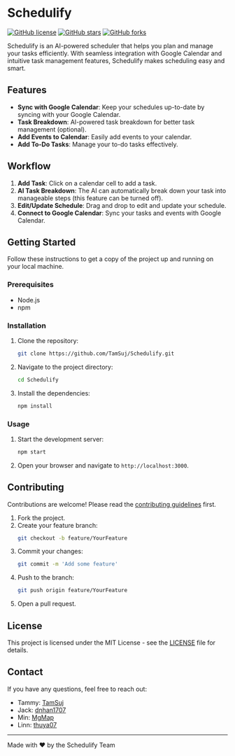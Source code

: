 # Schedulify

[![GitHub license](https://img.shields.io/github/license/TamSuj/Schedulify)](https://github.com/TamSuj/Schedulify/blob/main/LICENSE)
[![GitHub stars](https://img.shields.io/github/stars/TamSuj/Schedulify)](https://github.com/TamSuj/Schedulify/stargazers)
[![GitHub forks](https://img.shields.io/github/forks/TamSuj/Schedulify)](https://github.com/TamSuj/Schedulify/network)

Schedulify is an AI-powered scheduler that helps you plan and manage your tasks efficiently. With seamless integration with Google Calendar and intuitive task management features, Schedulify makes scheduling easy and smart.

## Features

- **Sync with Google Calendar**: Keep your schedules up-to-date by syncing with your Google Calendar.
- **Task Breakdown**: AI-powered task breakdown for better task management (optional).
- **Add Events to Calendar**: Easily add events to your calendar.
- **Add To-Do Tasks**: Manage your to-do tasks effectively.

## Workflow

1. **Add Task**: Click on a calendar cell to add a task.
2. **AI Task Breakdown**: The AI can automatically break down your task into manageable steps (this feature can be turned off).
3. **Edit/Update Schedule**: Drag and drop to edit and update your schedule.
4. **Connect to Google Calendar**: Sync your tasks and events with Google Calendar.

## Getting Started

Follow these instructions to get a copy of the project up and running on your local machine.

### Prerequisites

- Node.js
- npm

### Installation

1. Clone the repository:
    ```sh
    git clone https://github.com/TamSuj/Schedulify.git
    ```
2. Navigate to the project directory:
    ```sh
    cd Schedulify
    ```
3. Install the dependencies:
    ```sh
    npm install
    ```

### Usage

1. Start the development server:
    ```sh
    npm start
    ```
2. Open your browser and navigate to `http://localhost:3000`.

## Contributing

Contributions are welcome! Please read the [contributing guidelines](CONTRIBUTING.md) first.

1. Fork the project.
2. Create your feature branch:
    ```sh
    git checkout -b feature/YourFeature
    ```
3. Commit your changes:
    ```sh
    git commit -m 'Add some feature'
    ```
4. Push to the branch:
    ```sh
    git push origin feature/YourFeature
    ```
5. Open a pull request.

## License

This project is licensed under the MIT License - see the [LICENSE](LICENSE) file for details.

## Contact

If you have any questions, feel free to reach out:

- Tammy: [TamSuj](https://github.com/TamSuj)
- Jack: [dnhan1707](https://github.com/dnhan1707)
- Min: [MgMap](https://github.com/MgMap)
- Linn: [thuya07](https://github.com/thuya07)

---

Made with ❤️ by the Schedulify Team
